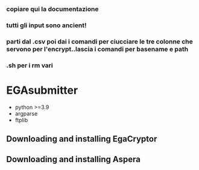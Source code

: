 ### copiare qui la documentazione
### tutti gli input sono ancient!
### parti dal .csv poi dai i comandi per ciucciare le tre colonne che servono per l'encrypt..lascia i comandi per basename e path
### .sh per i rm vari
# EGAsubmitter
- python >=3.9
- argparse
- ftplib
## Downloading and installing EgaCryptor
## Downloading and installing Aspera
